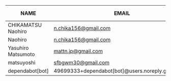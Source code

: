 |        NAME        |        EMAIL         | +(APPEND) | -(DELETE) |
|--------------------|----------------------|-----------|-----------|
| CHIKAMATSU Naohiro | n.chika156@gmail.com |      2664 |         0 |
 Naohiro | n.chika156@gmail.com                              |      4618 |      1244 |
| Yasuhiro Matsumoto | mattn.jp@gmail.com                                |        19 |        32 |
| matsuyoshi         | sfbgwm30@gmail.com                                |         5 |         6 |
| dependabot[bot]    | 49699333+dependabot[bot]@users.noreply.github.com |         0 |         0 |
